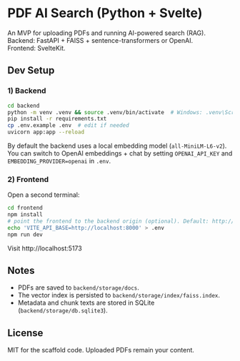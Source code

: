 
# PDF AI Search (Python + Svelte)

An MVP for uploading PDFs and running AI-powered search (RAG).  
Backend: FastAPI + FAISS + sentence-transformers or OpenAI.  
Frontend: SvelteKit.

## Dev Setup

### 1) Backend
```bash
cd backend
python -m venv .venv && source .venv/bin/activate  # Windows: .venv\Scripts\activate
pip install -r requirements.txt
cp .env.example .env  # edit if needed
uvicorn app:app --reload
```
By default the backend uses a local embedding model (`all-MiniLM-L6-v2`).  
You can switch to OpenAI embeddings + chat by setting `OPENAI_API_KEY` and `EMBEDDING_PROVIDER=openai` in `.env`.

### 2) Frontend
Open a second terminal:
```bash
cd frontend
npm install
# point the frontend to the backend origin (optional). Default: http://localhost:8000
echo 'VITE_API_BASE=http://localhost:8000' > .env
npm run dev
```
Visit http://localhost:5173

## Notes
- PDFs are saved to `backend/storage/docs`.
- The vector index is persisted to `backend/storage/index/faiss.index`.
- Metadata and chunk texts are stored in SQLite (`backend/storage/db.sqlite3`).

## License
MIT for the scaffold code. Uploaded PDFs remain your content. 
